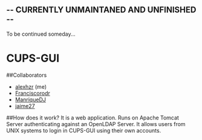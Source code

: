## -- CURRENTLY UNMAINTANED AND UNFINISHED --
To be continued someday...

# CUPS-GUI

##Collaborators
  - <a href="https://github.com/alexhzr">alexhzr</a> (me)
  - <a href="https://github.com/Franciscorodr">Franciscorodr</a>
  - <a href="https://github.com/ManriqueDJ">ManriqueDJ</a>
  - <a href="https://github.com/jaime27">jaime27</a>

##How does it work?
It is a web application. Runs on Apache Tomcat Server authenticating against an OpenLDAP Server. It allows users from UNIX systems to login in CUPS-GUI using their own accounts.


